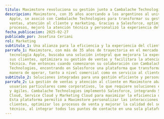 ```yaml
---
titulo: Maximstore revoluciona su gestión junto a Cambalache Technologies
descripcion: Maximstore, con 35 años acercando a los argentinos al universo
  Apple, se asoció con Cambalache Technologies para transformar su gestión de
  ventas, atención al cliente y marketing. Gracias a Salesforce, optimizó sus
  procesos, mejoró la atención técnica y personalizó la experiencia del cliente.
fecha_publicacion: 2025-02-27
publicado_por: Josefina Ceriani
rol: Marketing
subtitulo_1: Una alianza para la eficiencia y la experiencia del cliente
parrafo_1: Maximstore, con más de 35 años de trayectoria en el mercado de
  tecnología Apple, buscaba una solución integral que mejorara la experiencia de
  sus clientes, optimizara su gestión de ventas y facilitara la atención
  técnica. Fue entonces cuando comenzaron su colaboración con Cambalache
  Technologies, encontrando en Salesforce una plataforma que transformaría su
  manera de operar, tanto a nivel comercial como en servicio al cliente.
subtitulo_2: Soluciones integradas para una gestión eficiente y personalizada
parrafo_2: La gestión de ventas y atención al cliente en Maximstore abarca tanto
  usuarios particulares como corporativos, lo que requiere soluciones efectivas
  y ágiles. Cambalache Technologies implementó Salesforce, integrando Sales
  Cloud, Service Cloud y Marketing Cloud para maximizar la eficiencia operativa.
  Esta plataforma permitió a Maximstore personalizar las interacciones con los
  clientes, optimizar los procesos de venta y mejorar la calidad del servicio
  técnico, al integrar todos los puntos de contacto en una sola plataforma.
---
```

